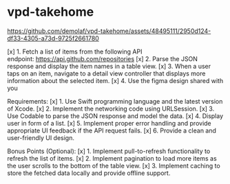 # vpd-takehome

https://github.com/demolaf/vpd-takehome/assets/48495111/2950d124-df33-4305-a73d-9725f2661780

[x] 1. Fetch a list of items from the following API
endpoint: https://api.github.com/repositories
[x] 2. Parse the JSON response and display the item names in a table view.
[x] 3. When a user taps on an item, navigate to a detail view controller that
displays more information about the selected item.
[x] 4. Use the figma design shared with you

Requirements:
[x] 1. Use Swift programming language and the latest version of Xcode.
[x] 2. Implement the networking code using URLSession.
[x] 3. Use Codable to parse the JSON response and model the data.
[x] 4. Display user in form of a list.
[x] 5. Implement proper error handling and provide appropriate UI feedback if
the API request fails.
[x] 6. Provide a clean and user-friendly UI design.

Bonus Points (Optional):
[x] 1. Implement pull-to-refresh functionality to refresh the list of items.
[x] 2. Implement pagination to load more items as the user scrolls to the
bottom of the table view.
[x] 3. Implement caching to store the fetched data locally and provide offline
support.
